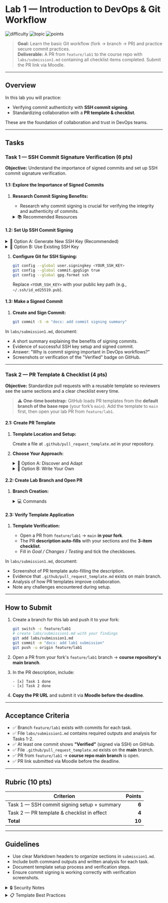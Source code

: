 # Lab 1 — Introduction to DevOps & Git Workflow

![difficulty](https://img.shields.io/badge/difficulty-beginner-success)
![topic](https://img.shields.io/badge/topic-DevOps%20Basics-blue)
![points](https://img.shields.io/badge/points-10-orange)

> **Goal:** Learn the basic Git workflow (fork → branch → PR) and practice secure commit practices.  
> **Deliverable:** A PR from `feature/lab1` to the course repo with `labs/submission1.md` containing all checklist items completed. Submit the PR link via Moodle.

---

## Overview

In this lab you will practice:
- Verifying commit authenticity with **SSH commit signing**.  
- Standardizing collaboration with a **PR template & checklist**.  

These are the foundation of collaboration and trust in DevOps teams.

---

## Tasks

### Task 1 — SSH Commit Signature Verification (6 pts)

**Objective:** Understand the importance of signed commits and set up SSH commit signature verification.

#### 1.1: Explore the Importance of Signed Commits

1. **Research Commit Signing Benefits:**

   - Research why commit signing is crucial for verifying the integrity and authenticity of commits.
   
   <details>
   <summary>📚 Recommended Resources</summary>
   
   - [GitHub Docs on SSH Commit Verification](https://docs.github.com/en/authentication/managing-commit-signature-verification/about-commit-signature-verification)
   - [Atlassian Guide to SSH and Git](https://confluence.atlassian.com/bitbucketserver/sign-commits-and-tags-with-ssh-keys-1305971205.html)
   
   </details>

#### 1.2: Set Up SSH Commit Signing

<details>
<summary>🔑 Option A: Generate New SSH Key (Recommended)</summary>

```sh
ssh-keygen -t ed25519 -C "your_email@example.com"
```

Follow the prompts to save the key (default location is fine) and optionally set a passphrase.

</details>

<details>
<summary>🔑 Option B: Use Existing SSH Key</summary>

If you already have an SSH key for GitHub authentication, you can reuse it for commit signing. Just ensure it's added to your GitHub account under **Settings → SSH and GPG keys**.

</details>

1. **Configure Git for SSH Signing:**

   ```sh
   git config --global user.signingkey <YOUR_SSH_KEY>
   git config --global commit.gpgSign true
   git config --global gpg.format ssh
   ```

   Replace `<YOUR_SSH_KEY>` with your public key path (e.g., `~/.ssh/id_ed25519.pub`).

#### 1.3: Make a Signed Commit

1. **Create and Sign Commit:**

   ```sh
   git commit -S -m "docs: add commit signing summary"
   ```

In `labs/submission1.md`, document:
- A short summary explaining the benefits of signing commits.
- Evidence of successful SSH key setup and signed commit.
- Answer: "Why is commit signing important in DevOps workflows?"
- Screenshots or verification of the "Verified" badge on GitHub.

---

### Task 2 — PR Template & Checklist (4 pts)

**Objective:** Standardize pull requests with a reusable template so reviewers see the same sections and a clear checklist every time.

> ⚠️ **One-time bootstrap:** GitHub loads PR templates from the **default branch of the base repo** (your fork’s `main`). Add the template to `main` first, then open your lab PR from `feature/lab1`.

#### 2.1: Create PR Template

1. **Template Location and Setup:**

   Create a file at `.github/pull_request_template.md` in your repository.

2. **Choose Your Approach:**

   <details>
   <summary>📝 Option A: Discover and Adapt</summary>
   
   Find a concise PR template from a reputable open-source project or GitHub docs and adapt it to your needs. Look for templates that include:
   - Clear sections (Goal/Purpose, Changes, Testing)
   - A practical checklist
   - Concise format (≤ 30 lines)
   
   </details>

   <details>
   <summary>📝 Option B: Write Your Own</summary>
   
   Create a minimal template with these sections:
   
   **Sections:**
   - **Goal** — What does this PR accomplish?
   - **Changes** — What was modified?
   - **Testing** — How was it verified?
   
   **Checklist** (3 items):
   - [ ] Clear, descriptive PR title
   - [ ] Documentation/README updated (if needed)
   - [ ] No secrets or large temporary files committed
   
   Keep it short and practical (≤ 30 lines).
   
   </details>

#### 2.2: Create Lab Branch and Open PR

1. **Branch Creation:**

   <details>
   <summary>💻 Commands</summary>
   
   ```bash
   git checkout -b feature/lab1
   git add .
   git commit -m "docs: add lab1 submission stub"
   git push -u origin feature/lab1
   ```
   
   </details>

#### 2.3: Verify Template Application

1. **Template Verification:**

   - Open a PR from `feature/lab1` → `main` **in your fork**.
   - The PR **description auto-fills** with your sections and the **3-item checklist**.
   - Fill in *Goal / Changes / Testing* and tick the checkboxes.

In `labs/submission1.md`, document:
- Screenshot of PR template auto-filling the description.
- Evidence that `.github/pull_request_template.md` exists on main branch.
- Analysis of how PR templates improve collaboration.
- Note any challenges encountered during setup.

---

## How to Submit

1. Create a branch for this lab and push it to your fork:

   ```bash
   git switch -c feature/lab1
   # create labs/submission1.md with your findings
   git add labs/submission1.md
   git commit -m "docs: add lab1 submission"
   git push -u origin feature/lab1
   ```

2. Open a PR from your fork's `feature/lab1` branch → **course repository's main branch**.

3. In the PR description, include:

   ```text
   - [x] Task 1 done
   - [x] Task 2 done
   ```

4. **Copy the PR URL** and submit it via **Moodle before the deadline**.

---

## Acceptance Criteria

- ✅ Branch `feature/lab1` exists with commits for each task.
- ✅ File `labs/submission1.md` contains required outputs and analysis for Tasks 1-2.
- ✅ At least one commit shows **"Verified"** (signed via SSH) on GitHub.
- ✅ File `.github/pull_request_template.md` exists on the **main** branch.
- ✅ PR from `feature/lab1` → **course repo main branch** is open.
- ✅ PR link submitted via Moodle before the deadline.

---

## Rubric (10 pts)

| Criterion                                   | Points |
| ------------------------------------------- | -----: |
| Task 1 — SSH commit signing setup + summary |  **6** |
| Task 2 — PR template & checklist in effect  |  **4** |
| **Total**                                   | **10** |

---

## Guidelines

- Use clear Markdown headers to organize sections in `submission1.md`.
- Include both command outputs and written analysis for each task.
- Document template setup process and verification steps.
- Ensure commit signing is working correctly with verification screenshots.

<details>
<summary>🔒 Security Notes</summary>

1. Ensure the email on your commits matches your GitHub account for proper verification.
2. Keep SSH keys secure and never commit private keys to repositories.
3. Verify `gpg.format` is set to `ssh` for proper signing configuration.
4. Use a passphrase for your SSH keys in production environments.

</details>

<details>
<summary>📋 Template Best Practices</summary>

1. Confirm the path is `.github/pull_request_template.md` **on `main`** before opening the PR.
2. Re-open the PR description editor after adding the template if it didn't auto-fill.
3. Keep templates short—reviewers read many PRs, concise templates get filled, long ones get ignored.
4. Test your template by opening a test PR before submitting the lab.

</details>
